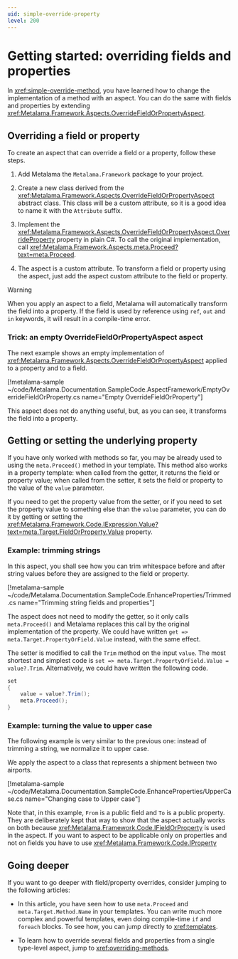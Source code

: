 ```yaml
---
uid: simple-override-property
level: 200
---
```


# Getting started: overriding fields and properties

In <xref:simple-override-method>, you have learned how to change the implementation of a method with an aspect. You can do the same with fields and properties by extending <xref:Metalama.Framework.Aspects.OverrideFieldOrPropertyAspect>.

## Overriding a field or property

To create an aspect that can override a field or a property, follow these steps.

1. Add Metalama the `Metalama.Framework` package to your project.

2. Create a new class derived from the <xref:Metalama.Framework.Aspects.OverrideFieldOrPropertyAspect> abstract class. This class will be a custom attribute, so it is a good idea to name it with the `Attribute` suffix.

3. Implement the <xref:Metalama.Framework.Aspects.OverrideFieldOrPropertyAspect.OverrideProperty> property in plain C#. To call the original implementation, call <xref:Metalama.Framework.Aspects.meta.Proceed?text=meta.Proceed>.

4. The aspect is a custom attribute. To transform a field or property using the aspect, just add the aspect custom attribute to the field or property.

> [!WARNING]
> When you apply an aspect to a field, Metalama will automatically transform the field into a property. If the field is used by reference using `ref`, `out` and `in` keywords, it will result in a compile-time error.

### Trick: an empty OverrideFieldOrPropertyAspect aspect

The next example shows an empty implementation of <xref:Metalama.Framework.Aspects.OverrideFieldOrPropertyAspect> applied to a property and to a field.

[!metalama-sample ~/code/Metalama.Documentation.SampleCode.AspectFramework/EmptyOverrideFieldOrProperty.cs name="Empty OverrideFieldOrProperty"]

This aspect does not do anything useful, but, as you can see, it transforms the field into a property.


## Getting or setting the underlying property

If you have only worked with methods so far, you may be already used to using the `meta.Proceed()` method in your template. This method also works in a property template: when called from the getter, it returns the field or property value; when called from the setter, it sets the field or property to the value of the `value` parameter.

If you need to get the property value from the setter, or if you need to set the property value to something else than the `value` parameter, you can do it by getting or setting the <xref:Metalama.Framework.Code.IExpression.Value?text=meta.Target.FieldOrProperty.Value> property.


### Example: trimming strings

In this aspect, you shall see how you can trim whitespace before and after string values before they are assigned to the field or property.

[!metalama-sample ~/code/Metalama.Documentation.SampleCode.EnhanceProperties/Trimmed.cs name="Trimming string fields and properties"]

The aspect does not need to modify the getter, so it only calls `meta.Proceed()` and Metalama replaces this call by the original implementation of the property. We could have written `get => meta.Target.PropertyOrField.Value` instead, with the same effect.

The setter is modified to call the `Trim` method on the input `value`. The most shortest and simplest code is `set => meta.Target.PropertyOrField.Value = value?.Trim`. Alternatively, we could have written the following code.

```cs
set
{
    value = value?.Trim();
    meta.Proceed();
}
```


### Example: turning the value to upper case

The following example is very similar to the previous one: instead of trimming a string, we normalize it to upper case.

We apply the aspect to a class that represents a shipment between two airports.

[!metalama-sample ~/code/Metalama.Documentation.SampleCode.EnhanceProperties/UpperCase.cs name="Changing case to Upper case"]

Note that, in this example, `From` is a public field and `To` is a public property. They are deliberately kept that way to show that the aspect actually works on both because <xref:Metalama.Framework.Code.IFieldOrProperty> is used in the aspect. If you want to aspect to be applicable only on properties and not on fields you have to use <xref:Metalama.Framework.Code.IProperty>


## Going deeper

If you want to go deeper with field/property overrides, consider jumping to the following articles:

* In this article, you have seen how to use `meta.Proceed` and `meta.Target.Method.Name` in your templates. You can write much more complex and powerful templates, even doing compile-time `if` and `foreach` blocks. To see how, you can jump directly to <xref:templates>.

* To learn how to override several fields and properties from a single type-level aspect, jump to <xref:overriding-methods>.